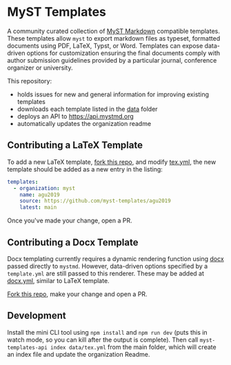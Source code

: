 # MyST Templates

A community curated collection of [MyST Markdown](https://mystmd.org) compatible templates.
These templates allow `myst` to export markdown files as typeset, formatted documents using PDF, LaTeX, Typst, or Word.
Templates can expose data-driven options for customization ensuring the final documents comply with author submission guidelines provided by a particular journal, conference organizer or university.

This repository:

- holds issues for new and general information for improving existing templates
- downloads each template listed in the [data](./data) folder
- deploys an API to https://api.mystmd.org
- automatically updates the organization readme

## Contributing a LaTeX Template

To add a new LaTeX template, [fork this repo](https://github.com/myst-templates/templates/fork), and modify [tex.yml](./data/tex.yml), the new template should be added as a new entry in the listing:

```yaml
templates:
  - organization: myst
    name: agu2019
    source: https://github.com/myst-templates/agu2019
    latest: main
```

Once you've made your change, open a PR.

## Contributing a Docx Template

Docx templating currently requires a dynamic rendering function using [docx](https://docx.js.org/#/) passed directly to `mystmd`.
However, data-driven options specified by a `template.yml` are still passed to this renderer. These may be added at [docx.yml](./data/docx.yml), similar to LaTeX template.

[Fork this repo](https://github.com/myst-templates/templates/fork), make your change and open a PR.

## Development

Install the mini CLI tool using `npm install` and `npm run dev` (puts this in watch mode, so you can kill after the output is complete).
Then call `myst-templates-api index data/tex.yml` from the main folder, which will create an index file and update the organization Readme.
